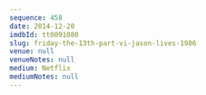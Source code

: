 ```yaml
---
sequence: 458
date: 2014-12-20
imdbId: tt0091080
slug: friday-the-13th-part-vi-jason-lives-1986
venue: null
venueNotes: null
medium: Netflix
mediumNotes: null
---
```

